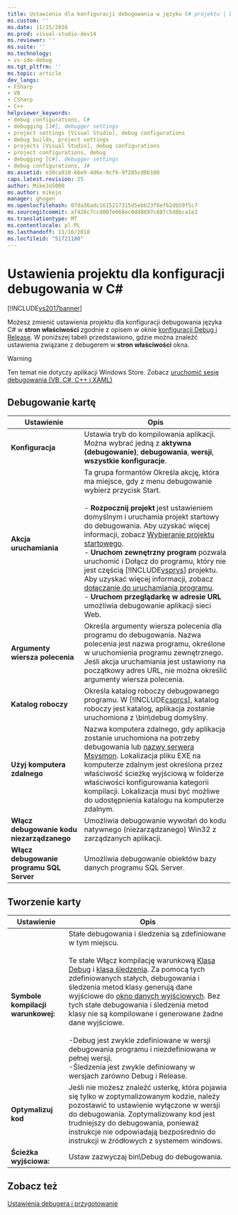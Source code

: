 ```yaml
---
title: Ustawienia dla konfiguracji debugowania w języku C# projektu | Dokumentacja firmy Microsoft
ms.custom: ''
ms.date: 11/15/2016
ms.prod: visual-studio-dev14
ms.reviewer: ''
ms.suite: ''
ms.technology:
- vs-ide-debug
ms.tgt_pltfrm: ''
ms.topic: article
dev_langs:
- FSharp
- VB
- CSharp
- C++
helpviewer_keywords:
- debug configurations, C#
- debugging [J#], debugger settings
- project settings [Visual Studio], debug configurations
- debug builds, project settings
- projects [Visual Studio], debug configurations
- project configurations, debug
- debugging [C#], debugger settings
- debug configurations, J#
ms.assetid: e30ca810-66e9-4d6e-9cf6-9f285cd0b100
caps.latest.revision: 25
author: MikeJo5000
ms.author: mikejo
manager: ghogen
ms.openlocfilehash: 07da36adc1615217315d5ebb23f8ef62db59f5c7
ms.sourcegitcommit: af428c7ccd007e668ec0dd8697c88fc5d8bca1e2
ms.translationtype: MT
ms.contentlocale: pl-PL
ms.lasthandoff: 11/16/2018
ms.locfileid: "51721180"
---
```

# <a name="project-settings-for--c-debug-configurations"></a>Ustawienia projektu dla konfiguracji debugowania w C#
[!INCLUDE[vs2017banner](../includes/vs2017banner.md)]

Możesz zmienić ustawienia projektu dla konfiguracji debugowania języka C# w **stron właściwości** zgodnie z opisem w oknie [konfiguracji Debug i Release](../debugger/how-to-set-debug-and-release-configurations.md). W poniższej tabeli przedstawiono, gdzie można znaleźć ustawienia związane z debugerem w **stron właściwości** okna.  
  
> [!WARNING]
>  Ten temat nie dotyczy aplikacji Windows Store. Zobacz [uruchomić sesję debugowania (VB, C#, C++ i XAML)](../debugger/start-a-debugging-session-for-a-store-app-in-visual-studio-vb-csharp-cpp-and-xaml.md)  
  
##  <a name="BKMK_Debug_tab"></a> Debugowanie kartę  
  
|**Ustawienie**|**Opis**|  
|-----------------|---------------------|  
|**Konfiguracja**|Ustawia tryb do kompilowania aplikacji. Można wybrać jedną z **aktywna (debugowanie)**, **debugowania**, **wersji**, **wszystkie konfiguracje**.|  
|**Akcja uruchamiania**|Ta grupa formantów Określa akcję, która ma miejsce, gdy z menu debugowanie wybierz przycisk Start.<br /><br /> -   **Rozpocznij projekt** jest ustawieniem domyślnym i uruchamia projekt startowy do debugowania. Aby uzyskać więcej informacji, zobacz [Wybieranie projektu startowego](http://msdn.microsoft.com/en-us/222e3f32-a6fe-4941-bf37-6b2a921129fd).<br />-   **Uruchom zewnętrzny program** pozwala uruchomić i Dołącz do programu, który nie jest częścią [!INCLUDE[vsprvs](../includes/vsprvs-md.md)] projektu. Aby uzyskać więcej informacji, zobacz [dołączanie do uruchamiania programu](http://msdn.microsoft.com/en-us/636d0a52-4bfd-48d2-89ad-d7b9ca4dc4f4).<br />-   **Uruchom przeglądarkę w adresie URL** umożliwia debugowanie aplikacji sieci Web.|  
|**Argumenty wiersza polecenia**|Określa argumenty wiersza polecenia dla programu do debugowania. Nazwa polecenia jest nazwa programu, określone w uruchomienia programu zewnętrznego. Jeśli akcja uruchamiania jest ustawiony na początkowy adres URL, nie można określić argumenty wiersza polecenia.|  
|**Katalog roboczy**|Określa katalog roboczy debugowanego programu. W [!INCLUDE[csprcs](../includes/csprcs-md.md)], katalog roboczy jest katalog, aplikacja zostanie uruchomiona z \bin\debug domyślny.|  
|**Użyj komputera zdalnego**|Nazwa komputera zdalnego, gdy aplikacja zostanie uruchomiona na potrzeby debugowania lub [nazwy serwera Msvsmon](http://msdn.microsoft.com/library/55b60ce7-834b-4e83-a10e-fe4248260a4c). Lokalizacja pliku EXE na komputerze zdalnym jest określona przez właściwość ścieżkę wyjściową w folderze właściwości konfigurowania kategorii kompilacji. Lokalizacja musi być możliwe do udostępnienia katalogu na komputerze zdalnym.|  
|**Włącz debugowanie kodu niezarządzanego**|Umożliwia debugowanie wywołań do kodu natywnego (niezarządzanego) Win32 z zarządzanych aplikacji.|  
|**Włącz debugowanie programu SQL Server**|Umożliwia debugowanie obiektów bazy danych programu SQL Server.|  
  
##  <a name="BKMK_Build_tab"></a> Tworzenie karty  
  
|Ustawienie|Opis|  
|-------------|-----------------|  
|**Symbole kompilacji warunkowej:**|Stałe debugowania i śledzenia są zdefiniowane w tym miejscu.<br /><br /> Te stałe Włącz kompilację warunkową [Klasa Debug](https://msdn.microsoft.com/library/system.diagnostics.debug.aspx) i [klasa śledzenia](https://msdn.microsoft.com/library/system.diagnostics.trace.aspx). Za pomocą tych zdefiniowanych stałych, debugowania i śledzenia metod klasy generują dane wyjściowe do [okno danych wyjściowych](../ide/reference/output-window.md). Bez tych stałe debugowania i śledzenia metod klasy nie są kompilowane i generowane żadne dane wyjściowe.<br /><br /> -Debug jest zwykle zdefiniowane w wersji debugowania programu i niezdefiniowana w pełnej wersji.<br />-Śledzenia jest zwykle definiowany w wersjach zarówno Debug i Release.|  
|**Optymalizuj kod**|Jeśli nie możesz znaleźć usterkę, która pojawia się tylko w zoptymalizowanym kodzie, należy pozostawić to ustawienie wyłączone w wersji do debugowania. Zoptymalizowany kod jest trudniejszy do debugowania, ponieważ instrukcje nie odpowiadają bezpośrednio do instrukcji w źródłowych z systemem windows.|  
|**Ścieżka wyjściowa:**|Ustaw zazwyczaj bin\Debug do debugowania.|  
  
## <a name="see-also"></a>Zobacz też  
 [Ustawienia debugera i przygotowanie](../debugger/debugger-settings-and-preparation.md)



